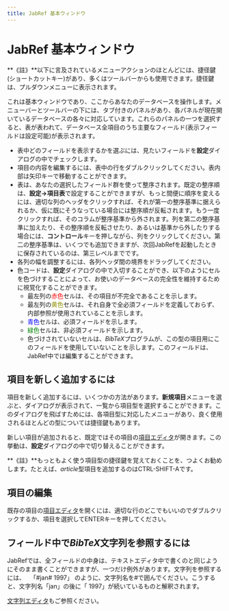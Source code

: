```yaml
---
title: JabRef 基本ウィンドウ
---
```


# JabRef 基本ウィンドウ

**《註》**以下に言及されているメニューアクションのほとんどには、捷径鍵(ショートカットキー)があり、多くはツールバーからも使用できます。捷径鍵は、プルダウンメニューに表示されます。

これは基本ウィンドウであり、ここからあなたのデータベースを操作します。メニューバーとツールバーの下には、タブ付きのパネルがあり、各パネルが現在開いているデータベースの各々に対応しています。これらのパネルの一つを選択すると、表が表われて、データベース全項目のうち主要なフィールド(表示フィールドは設定可能)が表示されます。

-   表中どのフィールドを表示するかを選ぶには、見たいフィールドを**設定**ダイアログの中でチェックします。
-   項目の内容を編集するには、表中の行をダブルクリックしてください。表内部は矢印キーで移動することができます。
-   表は、あなたの選択したフィールド群を使って整序されます。既定の整序順は、**設定→項目表**で設定することができますが、もっと間便に順序を変えるには、適切な列のヘッダをクリックすれば、それが第一の整序基準に据えられるか、仮に既にそうなっている場合には整序順が反転されます。もう一度クリックすれば、そのコラムが整序基準から外されます。列を第二の整序基準に加えたり、その整序順を反転させたり、あるいは基準から外したりする場合には、**コントロール**キーを押しながら、列をクリックしてください。第二の整序基準は、いくつでも追加できますが、次回JabRefを起動したときに保存されているのは、第三レベルまでです。
-   各列の幅を調整するには、各列ヘッダ間の境界をドラッグしてください。
-   色コードは、**設定**ダイアログの中で入切することができ、以下のようにセルを色づけすることによって、お使いのデータベースの完全性を維持するために視覚化することができます。
    -   最左列の<span style="color: red">赤色</span>セルは、その項目が不完全であることを示します。
    -   最左列の<span style="color: #909000">黄色</span>セルは、それ自身で全必須フィールドを定義しておらず、内部参照が使用されていることを示します。
    -   <span style="color: blue">青色</span>セルは、必須フィールドを示します。
    -   <span style="color: green">緑色</span>セルは、非必須フィールドを示します。
    -   色づけされていないセルは、*BibTeX*プログラムが、この型の項目用にこのフィールドを使用していないことを示します。このフィールドは、JabRef中では編集することができます。

## 項目を新しく追加するには

項目を新しく追加するには、いくつかの方法があります。**新規項目**メニューを選ぶと、ダイアログが表示されて、一覧から項目型を選択することができます。このダイアログを飛ばすためには、各項目型に対応したメニューがあり、良く使用されるほとんどの型については捷径鍵もあります。

新しい項目が追加されると、既定ではその項目の[項目エディタ](EntryEditorHelp)が開きます。この挙動は、**設定**ダイアログの中で切り替えることができます。

**《註》**もっともよく使う項目型の捷径鍵を覚えておくことを、つよくお勧めします。たとえば、*article*型項目を追加するのはCTRL-SHIFT-Aです。

## 項目の編集

既存の項目の[項目エディタ](EntryEditorHelp)を開くには、適切な行のどこでもいいのでダブルクリックするか、項目を選択してENTERキーを押してください。

## フィールド中で*BibTeX*文字列を参照するには

JabRefでは、全フィールドの中身は、テキストエディタ中で書くのと同じようにそのまま書くことができますが、一つだけ例外があります。文字列を参照するには、
  「\#jan\# 1997」
のように、文字列名を\#で囲んでください。こうすると、文字列名「jan」の後に「 1997」が続いているものと解釈されます。

[文字列エディタ](StringEditorHelp)もご参照ください。
